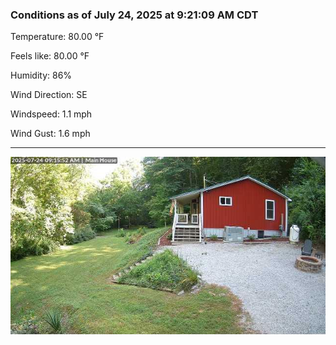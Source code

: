 ### Conditions as of July 24, 2025 at 9:21:09 AM CDT 

Temperature: 80.00 &deg;F

Feels like: 80.00 &deg;F

Humidity: 86%

Wind Direction: SE

Windspeed: 1.1 mph

Wind Gust: 1.6 mph

---

<img src="./images/latest.jpeg"/>

